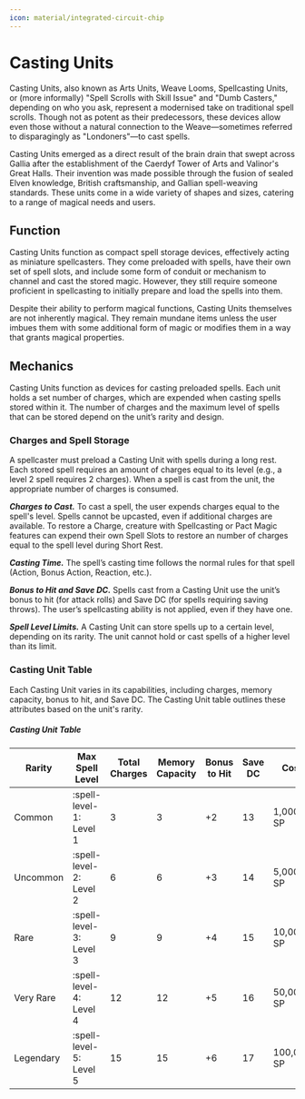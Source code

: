 ```yaml
---
icon: material/integrated-circuit-chip
---
```


# Casting Units

Casting Units, also known as Arts Units, Weave Looms, Spellcasting Units, or (more informally) "Spell Scrolls with Skill Issue" and "Dumb Casters," depending on who you ask, represent a modernised take on traditional spell scrolls. Though not as potent as their predecessors, these devices allow even those without a natural connection to the Weave—sometimes referred to disparagingly as "Londoners"—to cast spells.

Casting Units emerged as a direct result of the brain drain that swept across Gallia after the establishment of the Caerdyf Tower of Arts and Valinor's Great Halls. Their invention was made possible through the fusion of sealed Elven knowledge, British craftsmanship, and Gallian spell-weaving standards. These units come in a wide variety of shapes and sizes, catering to a range of magical needs and users.

## Function

Casting Units function as compact spell storage devices, effectively acting as miniature spellcasters. They come preloaded with spells, have their own set of spell slots, and include some form of conduit or mechanism to channel and cast the stored magic. However, they still require someone proficient in spellcasting to initially prepare and load the spells into them.

Despite their ability to perform magical functions, Casting Units themselves are not inherently magical. They remain mundane items unless the user imbues them with some additional form of magic or modifies them in a way that grants magical properties.

## Mechanics

Casting Units function as devices for casting preloaded spells. Each unit holds a set number of charges, which are expended when casting spells stored within it. The number of charges and the maximum level of spells that can be stored depend on the unit’s rarity and design.

### Charges and Spell Storage

A spellcaster must preload a Casting Unit with spells during a long rest. Each stored spell requires an amount of charges equal to its level (e.g., a level 2 spell requires 2 charges). When a spell is cast from the unit, the appropriate number of charges is consumed.

***Charges to Cast.*** To cast a spell, the user expends charges equal to the spell's level. Spells cannot be upcasted, even if additional charges are available. To restore a Charge, creature with Spellcasting or Pact Magic features can expend their own Spell Slots to restore an number of charges equal to the spell level during Short Rest.
  
***Casting Time.*** The spell’s casting time follows the normal rules for that spell (Action, Bonus Action, Reaction, etc.).
  
***Bonus to Hit and Save DC.*** Spells cast from a Casting Unit use the unit’s bonus to hit (for attack rolls) and Save DC (for spells requiring saving throws). The user’s spellcasting ability is not applied, even if they have one.

***Spell Level Limits.*** A Casting Unit can store spells up to a certain level, depending on its rarity. The unit cannot hold or cast spells of a higher level than its limit.

### Casting Unit Table

Each Casting Unit varies in its capabilities, including charges, memory capacity, bonus to hit, and Save DC. The Casting Unit table outlines these attributes based on the unit's rarity.

##### Casting Unit Table

| Rarity | Max Spell Level | Total Charges | Memory Capacity | Bonus to Hit | Save DC | Cost |
|---|---|---|---|---|---|---|
| Common | :spell-level-1: Level 1 | 3 | 3 | +2 | 13 | 1,000 SP |
| Uncommon | :spell-level-2: Level 2 | 6 | 6 | +3 | 14 | 5,000 SP |
| Rare | :spell-level-3: Level 3 | 9 | 9 | +4 | 15 | 10,000 SP |
| Very Rare | :spell-level-4: Level 4 | 12 | 12 | +5 | 16 | 50,000 SP |
| Legendary | :spell-level-5: Level 5 | 15 | 15 | +6 | 17 | 100,000 SP |




